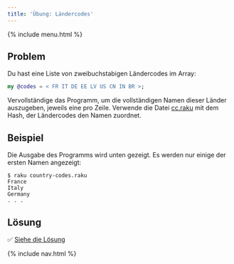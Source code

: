 ```yaml
---
title: 'Übung: Ländercodes'
---
```


{% include menu.html %}

## Problem

Du hast eine Liste von zweibuchstabigen Ländercodes im Array:

```raku
my @codes = < FR IT DE EE LV US CN IN BR >;
```

Vervollständige das Programm, um die vollständigen Namen dieser Länder auszugeben, jeweils eine pro Zeile. Verwende die Datei [cc.raku](https://github.com/ash/raku-course/blob/master/essentials/associatives/exercises/country-codes/cc.raku) mit dem Hash, der Ländercodes den Namen zuordnet.

## Beispiel

Die Ausgabe des Programms wird unten gezeigt. Es werden nur einige der ersten Namen angezeigt:

```console
$ raku country-codes.raku
France
Italy
Germany
. . .
```

## Lösung

✅ [Siehe die Lösung](solution)

{% include nav.html %}